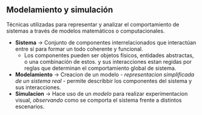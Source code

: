 ## Modelamiento y simulación
Técnicas utilizadas para representar y analizar el comportamiento de sistemas a través
de modelos matemáticos o computacionales.

- **Sistema** -> Conjunto de componentes interrelacionados que interactúan entre sí para formar un todo coherente y funcional. 
	- Los componentes pueden ser objetos físicos, entidades abstractas, o una combinación de estos. y sus interacciones estan regidas por reglas que determinan el comportamiento global de sistema.
- **Modelamiento** -> Creacion de un modelo - _representacion simplificada de un sistema real_ - permite describbir los componentes del sistema y sus interacciones.
- **Simulacion** -> Hace uso de un _modelo_ para realizar experimentacion visual, _observando_ como se comporta el sistema frente a distintos escenarios.
